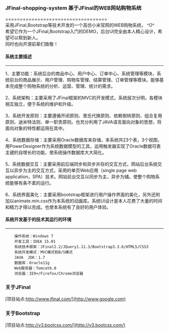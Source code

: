 ### JFinal-shopping-system 基于JFinal的WEB网站购物系统
===================================  
采用JFinal,Bootstrap等技术开发的一个高仿小米官网的WEB购物系统， ^O^ <br/>
希望它作为一个JFinal,Bootstrap入门的DEMO，后台UI完全由本人精心设计，希望可以帮到新人。<br/>
同时也向开源前辈们致敬！

#### 系统主要描述 
-----------------------------------  
1、主要功能：系统后台的商品中心、用户中心、订单中心、系统管理等模块，系统前台的商品展示、用户管理、购物车管理、结算管理、订单管理等模块。能够基本完成整个购物系统的分析、运营、管理、统计的需求。<br/><br/>
2、系统架构：主要采用了JFinal框架的MVC的开发模式，系统层次分明，各模块相互独立，便于系统的维护和升级。<br/><br/>
3、系统开发原则：主要遵循开闭原则、里氏代换原则、依赖倒转原则、组合复用原则、迪米特法则、单一职责原则。也充分利用了JAVA语言面向对象的思想，将面向对象的特性都运用在其中。<br/><br/>
4、系统数据存储：主要采用Oracle数据库来存储，本系统共23个表，3个视图，用PowerDesigner作为系统数据模型的工具，运用触发器实现了Oracle数据可表主键的自增长的功能，使系统操作数据库大大简化。<br/><br/>
5、系统数据交互：主要采用前后端同步和异步并存的交互方式，网站后台系统交互以异步为主的交互方式，采用的单页Web应用（single page web application，SPA）技术。网站前台交互以同步为主，异步为辅。使整个购物系统能够有条不紊的运行。<br/><br/>
6、系统界面美化：主要采用bootstrap框架进行用户操作界面的美化，另外还附加以animate.min.css作为本系统的动画库。系统UI设计是本人花费了大量的时间和精力才得以完成。也使本系统有了良好的用户体验。<br/>

#### 系统开发基于的技术其运行的环境
----------------------------------- 
        操作系统：Windows 7
        开发工具：IDEA 15.01
        系统技术框架：JFinal2.2/JQuery1.11.3/Bootstrap3.3.6/HTML5/CSS3
        系统开发模式：MVC模式和B/S模式
        JAVA  JDK：1.7
        数据库：Oracle11g
        Web服务器：Tomcat6.0
        浏览器：IE9+/Firefox/Chrome浏览器

### 关于JFinal  
[项目站点:http://www.jfinal.com/](http://www.google.com)<br/> 
        
### 关于Bootstrap
[项目站点:http://v3.bootcss.com/](http://v3.bootcss.com/)<br/>

